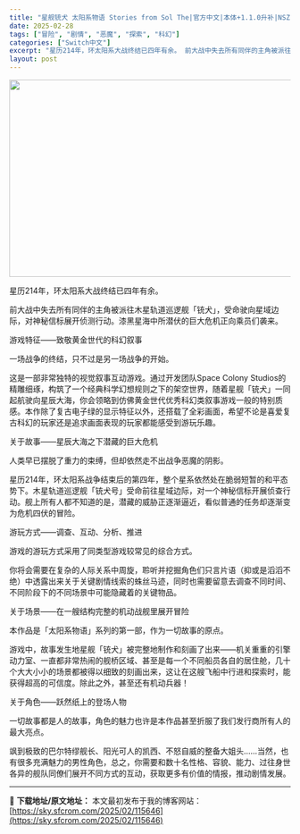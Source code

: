```yaml
---
title: "星舰铳犬 太阳系物语 Stories from Sol The|官方中文|本体+1.1.0升补|NSZ|原版|"
date: 2025-02-28
tags: ["冒险", "剧情", "恶魔", "探索", "科幻"]
categories: ["Switch中文"]
excerpt: "星历214年，环太阳系大战终结已四年有余。 前大战中失去所有同伴的主角被派往木星轨道巡逻舰「铳犬」，受命驶向星域边际，对神秘信标展开侦测行动。漆黑星海中所潜伏的巨大危机正向乘员们袭来。 游戏特征——致敬黄金世代的科幻叙事 一场战争的终结，只不过是另一场战争的开始。 这是一部非常独特的视觉叙事互动游戏&hellip;"
layout: post
---
```


<img class="aligncenter size-full wp-image-115644" src="https://sky.sfcrom.com/wp-content/uploads/2025/02/2025022813520815.webp" alt="" width="616" height="353" />

星历214年，环太阳系大战终结已四年有余。

前大战中失去所有同伴的主角被派往木星轨道巡逻舰「铳犬」，受命驶向星域边际，对神秘信标展开侦测行动。漆黑星海中所潜伏的巨大危机正向乘员们袭来。

游戏特征——致敬黄金世代的科幻叙事

一场战争的终结，只不过是另一场战争的开始。

这是一部非常独特的视觉叙事互动游戏。通过开发团队Space Colony Studios的精雕细琢，构筑了一个经典科学幻想规则之下的架空世界，随着星舰「铳犬」一同起航驶向星辰大海，你会领略到仿佛黄金世代优秀科幻类叙事游戏一般的特别质感。本作除了复古电子绿的显示特征以外，还搭载了全彩画面，希望不论是喜爱复古科幻的玩家还是追求画面表现的玩家都能感受到游玩乐趣。

关于故事——星辰大海之下潜藏的巨大危机

人类早已摆脱了重力的束缚，但却依然走不出战争恶魔的阴影。

星历214年，环太阳系战争结束后的第四年，整个星系依然处在脆弱短暂的和平态势下。木星轨道巡逻舰「铳犬号」受命前往星域边际，对一个神秘信标开展侦查行动。舰上所有人都不知道的是，潜藏的威胁正逐渐逼近，看似普通的任务却逐渐变为危机四伏的冒险。

游玩方式——调查、互动、分析、推进

游戏的游玩方式采用了同类型游戏较常见的综合方式。

你将会需要在复杂的人际关系中周旋，聆听并挖掘角色们只言片语（抑或是滔滔不绝）中透露出来关于关键剧情线索的蛛丝马迹，同时也需要留意去调查不同时间、不同阶段下的不同场景中可能隐藏着的关键物品。

关于场景——在一艘结构完整的机动战舰里展开冒险

本作品是「太阳系物语」系列的第一部，作为一切故事的原点。

游戏中，故事发生地星舰「铳犬」被完整地制作和刻画了出来——机关重重的引擎动力室、一直都非常热闹的舰桥区域、甚至是每一个不同船员各自的居住舱，几十个大大小小的场景都被得以细致的刻画出来，这让在这艘飞船中行进和探索时，能获得超高的可信度。除此之外，甚至还有机动兵器！

关于角色——跃然纸上的登场人物

一切故事都是人的故事，角色的魅力也许是本作品甚至折服了我们发行商所有人的最大亮点。

飒到极致的巴尔特缪舰长、阳光可人的凯西、不怒自威的整备大姐头……当然，也有很多充满魅力的男性角色，总之，你需要和数十名性格、容貌、能力、过往身世各异的舰队同僚们展开不同方式的互动，获取更多有价值的情报，推动剧情发展。

---
📖 **下载地址/原文地址：** 本文最初发布于我的博客网站：[https://sky.sfcrom.com/2025/02/115646](https://sky.sfcrom.com/2025/02/115646)

